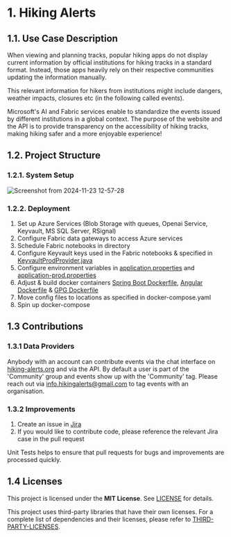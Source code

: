 # 1. Hiking Alerts

## 1.1. Use Case Description
When viewing and planning tracks, popular hiking apps do not display current information by official institutions for hiking tracks in a standard format. Instead, those apps heavily rely on their respective communities updating the information manually.

This relevant information for hikers from institutions might include dangers, weather impacts, closures etc (in the following called events).

Microsoft's AI and Fabric services enable to standardize the events issued by different institutions in a global context. The purpose of the website and the API is to provide transparency on the accessibility of hiking tracks, making hiking safer and a more enjoyable experience!

## 1.2. Project Structure
### 1.2.1. System Setup
![Screenshot from 2024-11-23 12-57-28](https://github.com/user-attachments/assets/2bfca025-da49-47f6-90d1-b0023bc5b01f)

### 1.2.2. Deployment

1. Set up Azure Services (Blob Storage with queues, Openai Service, Keyvault, MS SQL Server, RSignal)
2. Configure Fabric data gateways to access Azure services
3. Schedule Fabric notebooks in directory
4. Configure Keyvault keys used in the Fabric notebooks & specified in [KeyvaultProdProvider.java](https://github.com/lukas8920/hikealerts/blob/main/spring-boot/src/main/java/org/hikingdev/microsoft_hackathon/security/keyvault/KeyVaultProdProvider.java)
5. Configure environment variables in [application.properties](https://github.com/lukas8920/hikealerts/blob/main/spring-boot/src/main/resources/application.properties) and [application-prod.properties](https://github.com/lukas8920/hikealerts/blob/main/spring-boot/src/main/resources/application-prod.properties)
6. Adjust & build docker containers [Spring Boot Dockerfile](https://github.com/lukas8920/hikealerts/tree/main/spring-boot), [Angular Dockerfile](https://github.com/lukas8920/hikealerts/tree/main/angular) & [GPG Dockerfile](https://github.com/lukas8920/hikealerts/tree/main/gpg)
7. Move config files to locations as specified in docker-compose.yaml
8. Spin up docker-compose

## 1.3 Contributions
### 1.3.1 Data Providers
Anybody with an account can contribute events via the chat interface on [hiking-alerts.org](https://hiking-alerts.org) and via the API.
By default a user is part of the 'Community' group and events show up with the 'Community' tag. Please reach out via info.hikingalerts@gmail.com to tag events with an organisation.

### 1.3.2 Improvements
1) Create an issue in [Jira](https://hiking-alerts.atlassian.net/jira/software/projects/CCS/boards/1)
2) If you would like to contribute code, please reference the relevant Jira case in the pull request

Unit Tests helps to ensure that pull requests for bugs and improvements are processed quickly.

## 1.4 Licenses
This project is licensed under the **MIT License**. See [LICENSE](https://github.com/lukas8920/hikealerts/blob/main/LICENSE) for details.

This project uses third-party libraries that have their own licenses. For a complete list of dependencies and their licenses, please refer to [THIRD-PARTY-LICENSES](https://github.com/lukas8920/hikealerts/blob/main/THIRD-PARTY-LICENSES).
